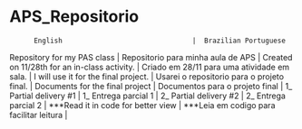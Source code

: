 # APS_Repositorio

          English                                |  Brazilian Portuguese          
Repository for my PAS class                      |  Repositorio para minha aula de APS |
Created on 11/28th for an in-class activity.     |  Criado em 28/11 para uma atividade em sala. |
I will use it for the final project.             |  Usarei o repositorio para o projeto final. |
Documents for the final project                  |  Documentos para o projeto final |
1_ Partial delivery #1                           |  1_ Entrega parcial 1 |
2_ Partial delivery #2                           |  2_ Entrega parcial 2 |
***Read it in code for better view               | ***Leia em codigo para facilitar leitura |
